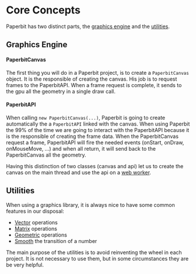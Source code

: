 # Core Concepts

Paperbit has two distinct parts, the [graphics engine](#graphics-engine) and the [utilities](#utilities).

## Graphics Engine

#### PaperbitCanvas

The first thing you will do in a Paperbit project, is to create a `PaperbitCanvas` object.
It is the responsible of creating the canvas.
His job is to request frames to the PaperbitAPI.
When a frame request is complete,
it sends to the gpu all the geometry in a single draw call.

#### PaperbitAPI

When calling `new PaperbitCanvas(...)`, Paperbit is going to create automatically the a `PaperbitAPI` linked with the canvas.
When using Paperbit the 99% of the time we are going to interact with the PaperbitAPI
because it is the responsible of creating the frame data. 
When the PaperbitCanvas request a frame, PaperbitAPI will fire the needed events (onStart, onDraw, onMouseMove, ...)
and when all return, it will send back to the PaperbitCanvas all the geometry.

Having this distinction of two classes (canvas and api) let us to create the canvas on the main thread
and use the api on a [web worker](./graphics/initialize.md#web-worker). 

## Utilities

When using a graphics library, it is always nice to have some common features in our disposal:
- [Vector](utils/vector.md) operations
- [Matrix](utils/matrix.md) operations
- [Geometric](utils/geometry.md) operations
- [Smooth](utils/smooth_bit.md) the transition of a number

The main purpose of the utilities is to avoid reinventing the wheel in each project.
It is not necessary to use them, but in some circumstances they are be very helpful.